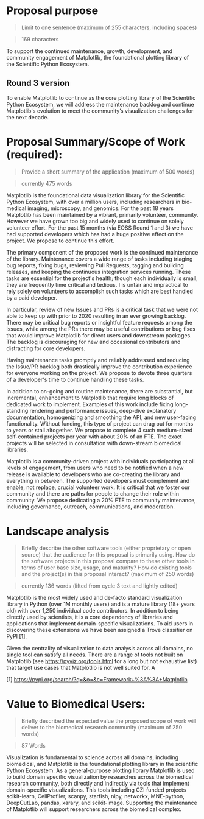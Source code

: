 # Proposal purpose

> Limit to one sentence (maximum of 255 characters, including spaces)

> 169 characters

To support the continued maintenance, growth, development, and community
engagement of Matplotlib, the foundational plotting library of the Scientific
Python Ecosystem.


## Round 3 version

To enable Matplotlib to continue as the core plotting library of the Scientific
Python Ecosystem, we will address the maintenance backlog and continue
Matplotlib's evolution to meet the community’s visualization challenges for the
next decade.


# Proposal Summary/Scope of Work (required):

> Provide a short summary of the application (maximum of 500 words)

> currently 475 words

Matplotlib is the foundational data visualization library for the Scientific
Python Ecosystem, with over a million users, including researchers in
bio-medical imaging, microscopy, and genomics.  For the past 18 years
Matplotlib has been maintained by a vibrant, primarily volunteer, community.
However we have grown too big and widely used to continue on solely volunteer
effort.  For the past 15 months (via EOSS Round 1 and 3) we have had supported
developers which has had a huge positive effect on the project.  We propose to
continue this effort.

The primary component of the proposed work is the continued maintenance of the
library.  Maintenance covers a wide range of tasks including triaging bug
reports, fixing bugs, reviewing Pull Requests, tagging and building releases,
and keeping the continuous integration services running.  These tasks are
essential for the project's health; though each individually is small, they are
frequently time critical and tedious.  I is unfair and impractical to rely
solely on volunteers to accomplish such tasks which are best handled by a paid
developer.

In particular, review of new Issues and PRs is a critical task that we were not
able to keep up with prior to 2020 resulting in an ever growing backlog.  There
may be critical bug reports or insightful feature requests among the issues,
while among the PRs there may be useful contributions or bug fixes that would
improve Matplotlib for direct users and downstream packages.  The backlog is
discouraging for new and occasional contributors and distracting for core
developers.

Having maintenance tasks promptly and reliably addressed and reducing the
Issue/PR backlog both drastically improve the contribution experience for
everyone working on the project.  We propose to devote three quarters of a
developer's time to continue handling these tasks.

In addition to on-going and routine maintenance, there are substantial, but
incremental, enhancement to Matplotlib that require long blocks of dedicated
work to implement.  Examples of this work include fixing long-standing
rendering and performance issues, deep-dive explanatory documentation,
homogenizing and smoothing the API, and new user-facing functionality.  Without
funding, this type of project can drag out for months to years or stall
altogether.  We propose to complete 4 such medium-sized self-contained projects
per year with about 20% of an FTE.  The exact projects will be selected in
consultation with down-stream biomedical libraries.


Matplotlib is a community-driven project with individuals participating at all
levels of engagement, from users who need to be notified when a new release is
available to developers who are co-creating the library and everything in
between.  The supported developers must complement and enable, not replace,
crucial volunteer work.  It is critical that we foster our community and there
are paths for people to change their role within community.  We propose
dedicating a 20% FTE to community maintenance, including governance, outreach,
communications, and moderation.




# Landscape analysis

> Briefly describe the other software tools (either proprietary or open source)
> that the audience for this proposal is primarily using. How do the software
> projects in this proposal compare to these other tools in terms of user base
> size, usage, and maturity? How do existing tools and the project(s) in this
> proposal interact? (maximum of 250 words)

> currently 136 words (lifted from cycle 3 text and lightly edited)

Matplotlib is the most widely used and de-facto standard visualization library
in Python (over 1M monthly users) and is a mature library (18+ years old) with
over 1,250 individual code contributors.  In addition to being directly used by
scientists, it is a core dependency of libraries and applications that
implement domain-specific visualizations. To aid users in discovering these
extensions we have been assigned a Trove classifier on PyPI [1].

Given the centrality of visualization to data analysis across all domains, no
single tool can satisfy all needs.  There are a range of tools not built on
Matplotlib (see https://pyviz.org/tools.html for a long but not exhaustive
list) that target use cases that Matplotlib is not well suited for.  A

[1] https://pypi.org/search/?q=&o=&c=Framework+%3A%3A+Matplotlib

# Value to Biomedical Users:

> Briefly described the expected value the proposed scope of work will deliver
> to the biomedical research community (maximum of 250 words)

> 87 Words

Visualization is fundamental to science across all domains, including
biomedical, and Matplotlib is the foundational plotting library in the
scientific Python Ecosystem.  As a general-purpose plotting library Matplotlib
is used to build domain specific visualization by researches across the
biomedical research community, both directly and indirectly via tools that
implement domain-specific visualizations.  This tools including CZI funded
projects scikit-learn, CellProfiler, scanpy, starfish, nipy, networkx,
MNE-python, DeepCutLab, pandas, xarary, and scikit-image.  Supporting the
maintenance of Matplotlib will support researchers across the biomedical complex.
